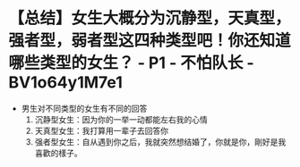 # 【总结】女生大概分为沉静型，天真型，强者型，弱者型这四种类型吧！你还知道哪些类型的女生？ - P1 - 不怕队长 - BV1o64y1M7e1

-   男生对不同类型的女生有不同的回答
    1.  沉静型女生：因为你的一举一动都能左右我的心情
    2.  天真型女生：我打算用一辈子去回答你
    3.  强者型女生：自从遇到你之后，我就突然想结婚了，你就是你，剛好是我喜歡的樣子。